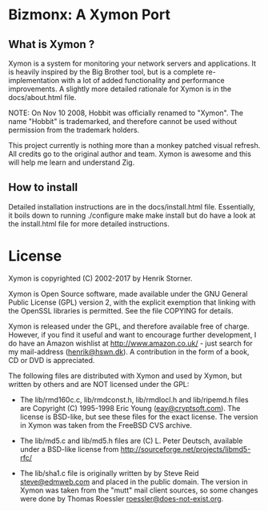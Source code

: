 # Bizmonx: A Xymon Port

## What is Xymon ?

Xymon is a system for monitoring your network servers and 
applications. It is heavily inspired by the Big Brother
tool, but is a complete re-implementation with a lot of added
functionality and performance improvements. A slightly more
detailed rationale for Xymon is in the docs/about.html file.

NOTE: On Nov 10 2008, Hobbit was officially renamed to
"Xymon". The name "Hobbit" is trademarked, and therefore
cannot be used without permission from the trademark
holders. 

This project currently is nothing more than a monkey patched visual refresh.
All credits go to the original author and team.
Xymon is awesome and this will help me learn and understand Zig.


## How to install

Detailed installation instructions are in the 
docs/install.html file. Essentially, it boils down
to running
	./configure
	make
	make install
but do have a look at the install.html file for more
detailed instructions.




# License

Xymon is copyrighted (C) 2002-2017 by Henrik Storner.

Xymon is Open Source software, made available under the 
GNU General Public License (GPL) version 2, with the explicit 
exemption that linking with the OpenSSL libraries is permitted. 
See the file COPYING for details.

Xymon is released under the GPL, and therefore available
free of charge. However, if you find it useful and want
to encourage further development, I do have an Amazon
wishlist at http://www.amazon.co.uk/ - just search for
my mail-address (henrik@hswn.dk). A contribution in the 
form of a book, CD or DVD is appreciated.

The following files are distributed with Xymon and used
by Xymon, but written by others and are NOT licensed under the GPL:

* The lib/rmd160c.c, lib/rmdconst.h, lib/rmdlocl.h and lib/ripemd.h
  files are Copyright (C) 1995-1998 Eric Young (eay@cryptsoft.com).
  The license is BSD-like, but see these files for the exact license. 
  The version in Xymon was taken from the FreeBSD CVS archive.

* The lib/md5.c and lib/md5.h files are (C) L. Peter Deutsch,
  available under a BSD-like license from
  http://sourceforge.net/projects/libmd5-rfc/

* The lib/sha1.c file is originally written by by Steve Reid 
  <steve@edmweb.com> and placed in the public domain. The version 
  in Xymon was taken from the "mutt" mail client sources, so 
  some changes were done by Thomas Roessler <roessler@does-not-exist.org>.


